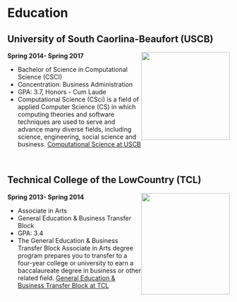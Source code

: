 # Education

## University of South Caorlina-Beaufort (USCB)
**Spring 2014- Spring 2017**
<img  style="float:right; width:200px;" src="http://www.beaufortchamber.org/wp-content/uploads/2018/01/USCB_Standard_Garnet-sq.jpg">

* Bachelor of Science in Computational Science (CSCI)
* Concentration: Business Administration
* GPA: 3.7, Honors - Cum Laude
* Computational Science (CSci) is a field of applied Computer Science (CS) in which computing theories and software techniques are used to serve and advance many diverse fields, including science, engineering, social science and business. [Computational Science at USCB](https://www.uscb.edu/academics/academic_departments/school-of-science-and-mathematics/computer-science/index.htmlu)

<br/>

## Technical College of the LowCountry (TCL)
**Spring 2013- Spring 2014**
<img  style="float:right; width:200px; height: 230px;" src="https://s3-media2.fl.yelpcdn.com/bphoto/vzNJb-tsZ7w_LbXvd-3SiA/o.jpg">

* Associate in Arts
* General Education & Business Transfer Block
* GPA: 3.4
* The General Education & Business Transfer Block Associate in Arts degree program prepares you to transfer to a four-year college or university to earn a baccalaureate degree in business or other related field. [General Education & Business Transfer Block at TCL](https://www.tcl.edu/programs/general-education-business-transfer-block-associate-in-arts/)

<br/>